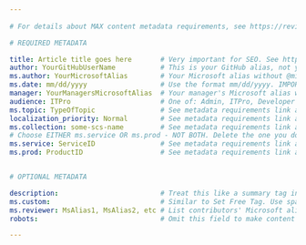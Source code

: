 ```yaml
---   
                             
# For details about MAX content metadata requirements, see https://review.docs.microsoft.com/en-us/office-authoring-guide/metadata-for-max-content-on-dmc?branch=master

# REQUIRED METADATA

title: Article title goes here       # Very important for SEO. See https://aka.ms/seo-for-writers-cheat-sheet
author: YourGitHubUserName           # This is your GitHub alias, not your Microsoft alias
ms.author: YourMicrosoftAlias        # Your Microsoft alias without @microsoft.com
ms.date: mm/dd/yyyy                  # Use the format mm/dd/yyyy. IMPORTANT: Update manually when you modify a topic.
manager: YourManagersMicrosoftAlias  # Your manager's Microsoft alias without @microsoft.com
audience: ITPro                      # One of: Admin, ITPro, Developer
ms.topic: TypeOfTopic                # See metadata requirements link above for allowed values.
localization_priority: Normal        # See metadata requirements link above for allowed values.
ms.collection: some-scs-name         # See metadata requirements link above for allowed values.
# Choose EITHER ms.service OR ms.prod - NOT BOTH. Delete the one you don't use.
ms.service: ServiceID                # See metadata requirements link above for allowed values.
ms.prod: ProductID                   # See metadata requirements link above for allowed values.


# OPTIONAL METADATA

description:                         # Treat this like a summary tag in DxStudio. It helps with SEO.
ms.custom:                           # Similar to Set Free Tag. Use sparingly, limited character space.
ms.reviewer: MsAlias1, MsAlias2, etc # List contributors' Microsoft aliases, separated with commas.
robots:                              # Omit this field to make content searchable. Include it to hide from search.

---
```


